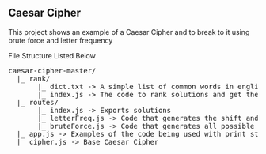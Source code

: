## Caesar Cipher

<p>This project shows an example of a Caesar Cipher and to break to it using brute force and letter frequency</p>
<p>File Structure Listed Below</p>
<pre>
caesar-cipher-master/  
  |_ rank/
       |_ dict.txt -> A simple list of common words in english
       |_ index.js -> The code to rank solutions and get the most likely solution out of an array of strings used for brute force
  |_ routes/
       |_ index.js -> Exports solutions
       |_ letterFreq.js -> Code that generates the shift and plain text by looking for the most frequent letter and assuming it is 'e'
       |_ bruteForce.js -> Code that generates all possible permutations of the cipher on a given string
  |_ app.js -> Examples of the code being used with print statements
  |_ cipher.js -> Base Caesar Cipher
</pre>
